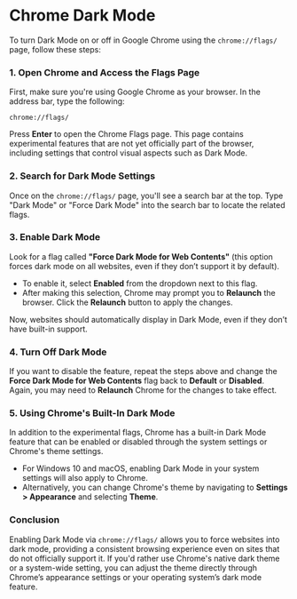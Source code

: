 # Chrome Dark Mode

To turn Dark Mode on or off in Google Chrome using the `chrome://flags/` page, follow these steps:

### 1. Open Chrome and Access the Flags Page

First, make sure you're using Google Chrome as your browser. In the address bar, type the following:

```
chrome://flags/
```

Press **Enter** to open the Chrome Flags page. This page contains experimental features that are not yet officially part of the browser, including settings that control visual aspects such as Dark Mode.

### 2. Search for Dark Mode Settings

Once on the `chrome://flags/` page, you'll see a search bar at the top. Type "Dark Mode" or "Force Dark Mode" into the search bar to locate the related flags.

### 3. Enable Dark Mode

Look for a flag called **"Force Dark Mode for Web Contents"** (this option forces dark mode on all websites, even if they don’t support it by default).

-   To enable it, select **Enabled** from the dropdown next to this flag.
-   After making this selection, Chrome may prompt you to **Relaunch** the browser. Click the **Relaunch** button to apply the changes.

Now, websites should automatically display in Dark Mode, even if they don’t have built-in support.

### 4. Turn Off Dark Mode

If you want to disable the feature, repeat the steps above and change the **Force Dark Mode for Web Contents** flag back to **Default** or **Disabled**. Again, you may need to **Relaunch** Chrome for the changes to take effect.

### 5. Using Chrome's Built-In Dark Mode

In addition to the experimental flags, Chrome has a built-in Dark Mode feature that can be enabled or disabled through the system settings or Chrome's theme settings.

-   For Windows 10 and macOS, enabling Dark Mode in your system settings will also apply to Chrome.
-   Alternatively, you can change Chrome's theme by navigating to **Settings > Appearance** and selecting **Theme**.

### Conclusion

Enabling Dark Mode via `chrome://flags/` allows you to force websites into dark mode, providing a consistent browsing experience even on sites that do not officially support it. If you'd rather use Chrome's native dark theme or a system-wide setting, you can adjust the theme directly through Chrome’s appearance settings or your operating system’s dark mode feature.
